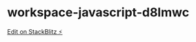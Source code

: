 # workspace-javascript-d8lmwc

[Edit on StackBlitz ⚡️](https://stackblitz.com/edit/workspace-javascript-d8lmwc)